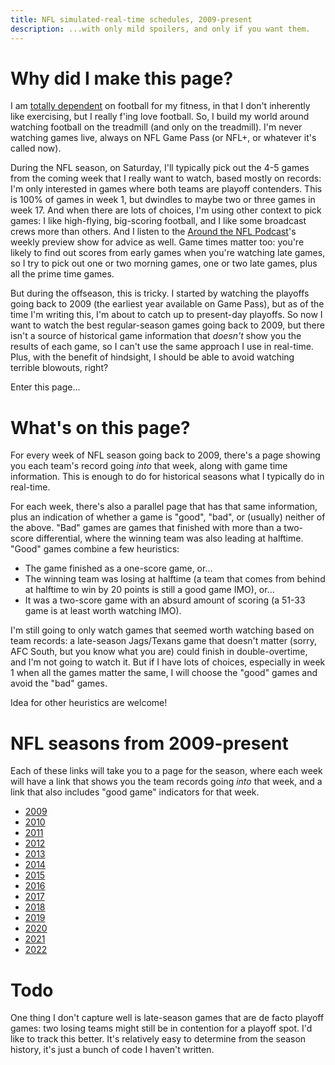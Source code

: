 ```yaml
---
title: NFL simulated-real-time schedules, 2009-present
description: ...with only mild spoilers, and only if you want them.
---
```


# Why did I make this page?

I am [totally dependent](http://rockicon.net/wp/2019/10/22/the-doctor-of-rocks-tfip-total-football-immersion-program/) on football for my fitness, in that I don't inherently like exercising, but I really f'ing love football.  So, I build my world around watching football on the treadmill (and only on the treadmill).  I'm never watching games live, always on NFL Game Pass (or NFL+, or whatever it's called now).

During the NFL season, on Saturday, I'll typically pick out the 4-5 games from the coming week that I really want to watch, based mostly on records: I'm only interested in games where both teams are playoff contenders.  This is 100% of games in week 1, but dwindles to maybe two or three games in week 17.  And when there are lots of choices, I'm using other context to pick games: I like high-flying, big-scoring football, and I like some broadcast crews more than others.  And I listen to the [Around the NFL Podcast](https://www.nfl.com/podcasts/around-the-nfl)'s weekly preview show for advice as well.   Game times matter too: you're likely to find out scores from early games when you're watching late games, so I try to pick out one or two morning games, one or two late games, plus all the prime time games.

But during the offseason, this is tricky.  I started by watching the playoffs going back to 2009 (the earliest year available on Game Pass), but as of the time I'm writing this, I'm about to catch up to present-day playoffs.  So now I want to watch the best regular-season games going back to 2009, but there isn't a source of historical game information that <i>doesn't</i> show you the results of each game, so I can't use the same approach I use in real-time.  Plus, with the benefit of hindsight, I should be able to avoid watching terrible blowouts, right?

Enter this page... 

# What's on this page?

For every week of NFL season going back to 2009, there's a page showing you each team's record going *into* that week, along with game time information.  This is enough to do for historical seasons what I typically do in real-time.

For each week, there's also a parallel page that has that same information, plus an indication of whether a game is "good", "bad", or (usually) neither of the above.  "Bad" games are games that finished with more than a two-score differential, where the winning team was also leading at halftime.  "Good" games combine a few heuristics:

* The game finished as a one-score game, or...
* The winning team was losing at halftime (a team that comes from behind at halftime to win by 20 points is still a good game IMO), or...
* It was a two-score game with an absurd amount of scoring (a 51-33 game is at least worth watching IMO).  

I'm still going to only watch games that seemed worth watching based on team records: a late-season Jags/Texans game that doesn't matter (sorry, AFC South, but you know what you are) could finish in double-overtime, and I'm not going to watch it.  But if I have lots of choices, especially in week 1 when all the games matter the same, I will choose the "good" games and avoid the "bad" games.

Idea for other heuristics are welcome!


# NFL seasons from 2009-present
    
Each of these links will take you to a page for the season, where each week will have a link that shows you the team records going *into* that week, and a link that also includes "good game" indicators for that week.

* [2009](season_2009.md)
* [2010](season_2010.md)
* [2011](season_2011.md)
* [2012](season_2012.md)
* [2013](season_2013.md)
* [2014](season_2014.md)
* [2015](season_2015.md)
* [2016](season_2016.md)
* [2017](season_2017.md)
* [2018](season_2018.md)
* [2019](season_2019.md)
* [2020](season_2020.md)
* [2021](season_2021.md)
* [2022](season_2022.md)

# Todo

One thing I don't capture well is late-season games that are de facto playoff games: two losing teams might still be in contention for a playoff spot.  I'd like to track this better.  It's relatively easy to determine from the season history, it's just a bunch of code I haven't written.

